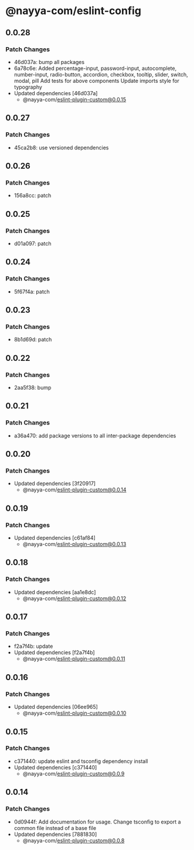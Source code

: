 # @nayya-com/eslint-config

## 0.0.28

### Patch Changes

- 46d037a: bump all packages
- 6a78c6e: Added percentage-input, password-input, autocomplete, number-input, radio-button, accordion, checkbox, tooltip, slider, switch, modal, pill
  Add tests for above components
  Update imports style for typography
- Updated dependencies [46d037a]
  - @nayya-com/eslint-plugin-custom@0.0.15

## 0.0.27

### Patch Changes

- 45ca2b8: use versioned dependencies

## 0.0.26

### Patch Changes

- 156a8cc: patch

## 0.0.25

### Patch Changes

- d01a097: patch

## 0.0.24

### Patch Changes

- 5f67f4a: patch

## 0.0.23

### Patch Changes

- 8b1d69d: patch

## 0.0.22

### Patch Changes

- 2aa5f38: bump

## 0.0.21

### Patch Changes

- a36a470: add package versions to all inter-package dependencies

## 0.0.20

### Patch Changes

- Updated dependencies [3f20917]
  - @nayya-com/eslint-plugin-custom@0.0.14

## 0.0.19

### Patch Changes

- Updated dependencies [c61af84]
  - @nayya-com/eslint-plugin-custom@0.0.13

## 0.0.18

### Patch Changes

- Updated dependencies [aa1e8dc]
  - @nayya-com/eslint-plugin-custom@0.0.12

## 0.0.17

### Patch Changes

- f2a7f4b: update
- Updated dependencies [f2a7f4b]
  - @nayya-com/eslint-plugin-custom@0.0.11

## 0.0.16

### Patch Changes

- Updated dependencies [06ee965]
  - @nayya-com/eslint-plugin-custom@0.0.10

## 0.0.15

### Patch Changes

- c371440: update eslint and tsconfig dependency install
- Updated dependencies [c371440]
  - @nayya-com/eslint-plugin-custom@0.0.9

## 0.0.14

### Patch Changes

- 0d0944f: Add documentation for usage. Change tsconfig to export a common file instead of a base file
- Updated dependencies [7881830]
  - @nayya-com/eslint-plugin-custom@0.0.8
